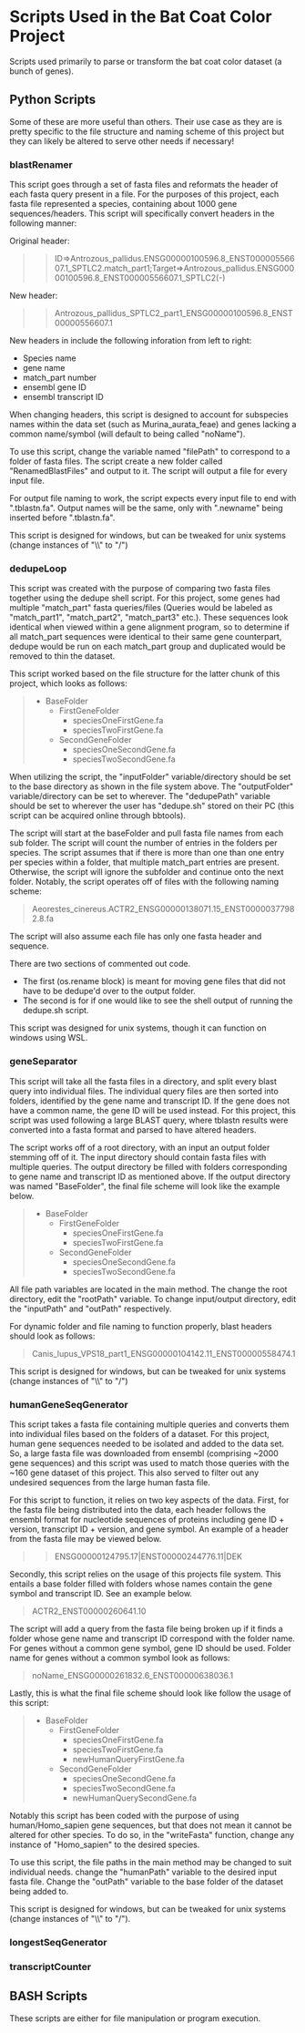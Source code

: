 # Scripts Used in the Bat Coat Color Project
Scripts used primarily to parse or transform the bat coat color dataset (a bunch of genes).


## Python Scripts

Some of these are more useful than others. Their use case as they are is pretty specific to the file structure and naming scheme of this project but they can likely be altered to serve other needs if necessary! 

### blastRenamer

This script goes through a set of fasta files and reformats the header of each fasta query present in a file. For the purposes of this project, each fasta file represented a species, containing about 1000 gene sequences/headers. This script will specifically convert headers in the following manner:

Original header:
>>ID=>Antrozous_pallidus.ENSG00000100596.8_ENST00000556607.1_SPTLC2.match_part1;Target=>Antrozous_pallidus.ENSG00000100596.8_ENST00000556607.1_SPTLC2(-)

New header:
>>Antrozous_pallidus_SPTLC2_part1_ENSG00000100596.8_ENST00000556607.1

New headers in include the following inforation from left to right:
- Species name
- gene name
- match_part number
- ensembl gene ID
- ensembl transcript ID

When changing headers, this script is designed to account for subspecies names within the data set (such as Murina_aurata_feae) and genes lacking a common name/symbol (will default to being called "noName").

To use this script, change the variable named "filePath" to correspond to a folder of fasta files. The script create a new folder called "RenamedBlastFiles" and output to it. The script will output a file for every input file.

For output file naming to work, the script expects every input file to end with ".tblastn.fa". Output names will be the same, only with ".newname" being inserted before ".tblastn.fa". 

This script is designed for windows, but can be tweaked for unix systems (change instances of "\\\\" to "/")

### dedupeLoop

This script was created with the purpose of comparing two fasta files together using the dedupe shell script. For this project, some genes had multiple "match_part" fasta queries/files (Queries would be labeled as "match_part1", "match_part2", "match_part3" etc.). These sequences look identical when viewed within a gene alignment program, so to determine if all match_part sequences were identical to their same gene counterpart, dedupe would be run on each match_part group and duplicated would be removed to thin the dataset. 

This script worked based on the file structure for the latter chunk of this project, which looks as follows:

>- BaseFolder
>   - FirstGeneFolder
>       - speciesOneFirstGene.fa
>       - speciesTwoFirstGene.fa
>   - SecondGeneFolder  
>       - speciesOneSecondGene.fa
>       - speciesTwoSecondGene.fa

When utilizing the script, the "inputFolder" variable/directory should be set to the base directory as shown in the file system above. The "outputFolder" variable/directory can be set to wherever. The "dedupePath" variable should be set to wherever the user has "dedupe.sh" stored on their PC (this script can be acquired online through bbtools).

The script will start at the baseFolder and pull fasta file names from each sub folder. The script will count the number of entries in the folders per species. The script assumes that if there is more than one than one entry per species within a folder, that multiple match_part entries are present. Otherwise, the script will ignore the subfolder and continue onto the next folder. Notably, the script operates off of files with the following naming scheme:

>Aeorestes_cinereus.ACTR2_ENSG00000138071.15_ENST00000377982.8.fa

The script will also assume each file has only one fasta header and sequence.

There are two sections of commented out code.

- The first (os.rename block) is meant for moving gene files that did not have to be dedupe'd over to the output folder.
- The second is for if one would like to see the shell output of running the dedupe.sh script.

This script was designed for unix systems, though it can function on windows using WSL.

### geneSeparator

This script will take all the fasta files in a directory, and split every blast query into individual files. The individual query files are then sorted into folders, identified by the gene name and transcript ID. If the gene does not have a common name, the gene ID will be used instead. For this project, this script was used following a large BLAST query, where tblastn results were converted into a fasta format and parsed to have altered headers. 

The script works off of a root directory, with an input an output folder stemming off of it. The input directory should contain fasta files with multiple queries. The output directory be filled with folders corresponding to gene name and transcript ID as mentioned above. If the output directory was named "BaseFolder", the final file scheme will look like the example below.

>- BaseFolder
>   - FirstGeneFolder
>       - speciesOneFirstGene.fa
>       - speciesTwoFirstGene.fa
>   - SecondGeneFolder  
>       - speciesOneSecondGene.fa
>       - speciesTwoSecondGene.fa

All file path variables are located in the main method. The change the root directory, edit the "rootPath" variable. To change input/output directory, edit the "inputPath" and "outPath" respectively.

For dynamic folder and file naming to function properly, blast headers should look as follows:

>Canis_lupus_VPS18_part1_ENSG00000104142.11_ENST00000558474.1

This script is designed for windows, but can be tweaked for unix systems (change instances of "\\\\" to "/")

### humanGeneSeqGenerator

This script takes a fasta file containing multiple queries and converts them into individual files based on the folders of a dataset. For this project, human gene sequences needed to be isolated and added to the data set. So, a large fasta file was downloaded from ensembl (comprising ~2000 gene sequences) and this script was used to match those queries with the ~160 gene dataset of this project. This also served to filter out any undesired sequences from the large human fasta file. 

For this script to function, it relies on two key aspects of the data. First, for the fasta file being distributed into the data, each header follows the ensembl format for nucleotide sequences of proteins including gene ID + version, transcript ID + version, and gene symbol. An example of a header from the fasta file may be viewed below.

>>ENSG00000124795.17|ENST00000244776.11|DEK

Secondly, this script relies on the usage of this projects file system. This entails a base folder filled with folders whose names contain the gene symbol and transcript ID. See an example below.

>ACTR2_ENST00000260641.10

The script will add a query from the fasta file being broken up if it finds a folder whose gene name and transcript ID correspond with the folder name. For genes without a common gene symbol, gene ID should be used. Folder name for genes without a common symbol look as follows:

>noName_ENSG00000261832.6_ENST00000638036.1

Lastly, this is what the final file scheme should look like follow the usage of this script:

>- BaseFolder
>   - FirstGeneFolder
>       - speciesOneFirstGene.fa
>       - speciesTwoFirstGene.fa
>       - newHumanQueryFirstGene.fa
>   - SecondGeneFolder  
>       - speciesOneSecondGene.fa
>       - speciesTwoSecondGene.fa
>       - newHumanQuerySecondGene.fa

Notably this script has been coded with the purpose of using human/Homo_sapien gene sequences, but that does not mean it cannot be altered for other species. To do so, in the "writeFasta" function, change any instance of "Homo_sapien" to the desired species.

To use this script, the file paths in the main method may be changed to suit individual needs. change the "humanPath" variable to the desired input fasta file. Change the "outPath" variable to the base folder of the dataset being added to.

This script is designed for windows, but can be tweaked for unix systems (change instances of "\\\\" to "/").

### longestSeqGenerator

### transcriptCounter


## BASH Scripts

These scripts are either for file manipulation or program execution.